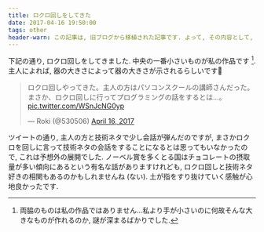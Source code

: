 ```yaml
---
title: ロクロ回しをしてきた
date: 2017-04-16 19:50:00
tags: other
header-warn: この記事は, 旧ブログから移植された記事です. よって, その内容として, 旧ブログに依存した文脈が含まれている可能性があります. 予めご了承下さい.
---
```


下記の通り, ロクロ回しをしてきました.
中央の一番小さいものが私の作品です [^1].
主人によれば, 器の大きさによって器の大きさが示されるらしいです:thinking:

<blockquote class="twitter-tweet tw-align-center"><p lang="ja" dir="ltr">ロクロ回しやってきた。主人の方はパソコンスクールの講師さんだった。まさか、ロクロ回しに行ってプログラミングの話をするとは…。 <a href="https://t.co/WSnJcNG0yp">pic.twitter.com/WSnJcNG0yp</a></p>&mdash; Roki (@530506) <a href="https://twitter.com/530506/status/853509025387773952?ref_src=twsrc%5Etfw">April 16, 2017</a></blockquote> <script async src="https://platform.twitter.com/widgets.js" charset="utf-8"></script>

<!--more-->

ツイートの通り, 主人の方と技術ネタで少し会話が弾んだのですが, 
まさかロクロを回しに言って技術ネタの会話をすることになるとは思ってもいなかったので,
これは予想外の展開でした.
ノーベル賞を多くとる国はチョコレートの摂取量が多い傾向にあるという有名な話がありますけれども,
ロクロ回しと技術ネタ好きの相関もあるのかもしれませんね (ない).
土が指をすり抜けていく感触が心地良かったです.

[^1]: 両脇のものは私の作品ではありません...私より手が小さいのに何故そんな大きなものが作れるのか, 謎が深まるばかりでした.
